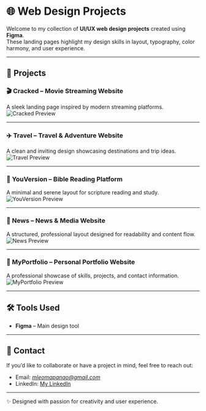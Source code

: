 # 🌐 Web Design Projects

Welcome to my collection of **UI/UX web design projects** created using **Figma**.  
These landing pages highlight my design skills in layout, typography, color harmony, and user experience.

---

## 📂 Projects

### 🎬 Cracked – Movie Streaming Website  
A sleek landing page inspired by modern streaming platforms.  
![Cracked Preview](images/cracked.jpg)

---

### ✈️ Travel – Travel & Adventure Website  
A clean and inviting design showcasing destinations and trip ideas.  
![Travel Preview](images/Travel.jpg)

---

### 📖 YouVersion – Bible Reading Platform  
A minimal and serene layout for scripture reading and study.  
![YouVersion Preview](images/youversion.jpg)

---

### 📰 News – News & Media Website  
A structured, professional layout designed for readability and content flow.  
![News Preview](images/news.jpg)

---

### 💼 MyPortfolio – Personal Portfolio Website  
A professional showcase of skills, projects, and contact information.  
![MyPortfolio Preview](images/portfolio.png)

---

## 🛠️ Tools Used
- **Figma** – Main design tool

---

## 📩 Contact
If you’d like to collaborate or have a project in mind, feel free to reach out:  

- Email: *mleomapanao@gmail.com*  
- LinkedIn: [My LinkedIn](https://www.linkedin.com/in/mapanao-marc-leo-c-90a74b379/)

---
✨ Designed with passion for creativity and user experience.
